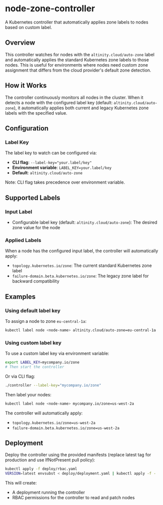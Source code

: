 # node-zone-controller

A Kubernetes controller that automatically applies zone labels to nodes based on custom label.

## Overview

This controller watches for nodes with the `altinity.cloud/auto-zone` label and automatically applies the standard Kubernetes zone labels to those nodes. This is useful for environments where nodes need custom zone assignment that differs from the cloud provider's default zone detection.

## How it Works

The controller continuously monitors all nodes in the cluster. When it detects a node with the configured label key (default: `altinity.cloud/auto-zone`), it automatically applies both current and legacy Kubernetes zone labels with the specified value.

## Configuration

### Label Key
The label key to watch can be configured via:
- **CLI flag**: `--label-key="your.label/key"`
- **Environment variable**: `LABEL_KEY=your.label/key`
- **Default**: `altinity.cloud/auto-zone`

Note: CLI flag takes precedence over environment variable.

## Supported Labels

### Input Label
- Configurable label key (default: `altinity.cloud/auto-zone`): The desired zone value for the node

### Applied Labels
When a node has the configured input label, the controller will automatically apply:
- `topology.kubernetes.io/zone`: The current standard Kubernetes zone label
- `failure-domain.beta.kubernetes.io/zone`: The legacy zone label for backward compatibility

## Examples

### Using default label key
To assign a node to zone `eu-central-1a`:

```bash
kubectl label node <node-name> altinity.cloud/auto-zone=eu-central-1a
```

### Using custom label key
To use a custom label key via environment variable:

```bash
export LABEL_KEY=mycompany.io/zone
# Then start the controller
```

Or via CLI flag:

```bash
./controller --label-key="mycompany.io/zone"
```

Then label your nodes:

```bash
kubectl label node <node-name> mycompany.io/zone=us-west-2a
```

The controller will automatically apply:
- `topology.kubernetes.io/zone=us-west-2a`
- `failure-domain.beta.kubernetes.io/zone=us-west-2a`

## Deployment

Deploy the controller using the provided manifests (replace latest tag for production and use IfNotPresent pull policy):

```bash
kubectl apply -f deploy/rbac.yaml
VERSION=latest envsubst < deploy/deployment.yaml | kubectl apply -f -
```

This will create:
- A deployment running the controller
- RBAC permissions for the controller to read and patch nodes

